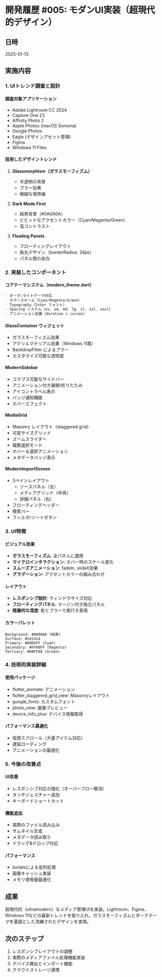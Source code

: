 # 開発履歴 #005: モダンUI実装（超現代的デザイン）

## 日時
2025-01-13

## 実施内容

### 1. UIトレンド調査と設計

#### 調査対象アプリケーション
- Adobe Lightroom CC 2024
- Capture One 23
- Affinity Photo 2
- Apple Photos (macOS Sonoma)
- Google Photos
- Eagle (デザインアセット管理)
- Figma
- Windows 11 Files

#### 採用したデザイントレンド
1. **Glassmorphism（ガラスモーフィズム）**
   - 半透明の背景
   - ブラー効果
   - 微細な境界線

2. **Dark Mode First**
   - 純黒背景（#0A0A0A）
   - ビビッドなアクセントカラー（Cyan/Magenta/Green）
   - 高コントラスト

3. **Floating Panels**
   - フローティングレイアウト
   - 角丸デザイン（borderRadius: 24px）
   - パネル間の余白

### 2. 実装したコンポーネント

#### コアテーマシステム（modern_theme.dart）
```dart
- ダーク/ライトテーマ対応
- カラースキーム（Cyan/Magenta/Green）
- Typography（Inter フォント）
- Spacing システム（xs, sm, md, lg, xl, xxl, xxxl）
- アニメーション定義（duration & curves）
```

#### GlassContainer ウィジェット
- ガラスモーフィズム効果
- アクリルマテリアル効果（Windows 11風）
- BackdropFilter によるブラー
- カスタマイズ可能な透明度

#### ModernSidebar
- コラプス可能なサイドバー
- アニメーション付き展開/折りたたみ
- アイコン＋ラベル表示
- バッジ通知機能
- ホバーエフェクト

#### MediaGrid
- Masonry レイアウト（staggered grid）
- 可変サイズグリッド
- ズームスライダー
- 複数選択モード
- ホバー＆選択アニメーション
- メタデータバッジ表示

#### ModernImportScreen
- 3ペインレイアウト
  - ソースパネル（左）
  - メディアグリッド（中央）
  - 詳細パネル（右）
- フローティングヘッダー
- 検索バー
- フィルタ/ソートボタン

### 3. UI特徴

#### ビジュアル効果
- **ガラスモーフィズム**: 全パネルに適用
- **マイクロインタラクション**: ホバー時のスケール変化
- **スムーズアニメーション**: fadeIn, slideX効果
- **グラデーション**: アクセントカラーの組み合わせ

#### レイアウト
- **レスポンシブ設計**: ウィンドウサイズ対応
- **フローティングパネル**: マージン付き独立パネル
- **階層的な深度**: 影とブラーで奥行き表現

#### カラーパレット
```
Background: #0A0A0A (純黒)
Surface: #141414
Primary: #00D4FF (Cyan)
Secondary: #FF00FF (Magenta)
Tertiary: #00FF88 (Green)
```

### 4. 技術的実装詳細

#### 使用パッケージ
- flutter_animate: アニメーション
- flutter_staggered_grid_view: Masonryレイアウト
- google_fonts: カスタムフォント
- photo_view: 画像プレビュー
- device_info_plus: デバイス情報取得

#### パフォーマンス最適化
- 仮想スクロール（大量アイテム対応）
- 遅延ローディング
- アニメーションの最適化

### 5. 今後の改善点

#### UI改善
- レスポンシブ対応の強化（オーバーフロー解消）
- タッチジェスチャー追加
- キーボードショートカット

#### 機能追加
- 実際のファイル読み込み
- サムネイル生成
- メタデータ読み取り
- ドラッグ&ドロップ対応

#### パフォーマンス
- Isolateによる並列処理
- 画像キャッシュ実装
- メモリ使用量最適化

## 成果

超現代的（ultramodern）なメディア管理UIを実装。Lightroom、Figma、Windows 11などの最新トレンドを取り入れ、ガラスモーフィズムとダークテーマを基調とした洗練されたデザインを実現。

## 次のステップ

1. レスポンシブレイアウトの調整
2. 実際のメディアファイル処理機能実装
3. デバイス検出とインポート機能
4. クラウドストレージ連携